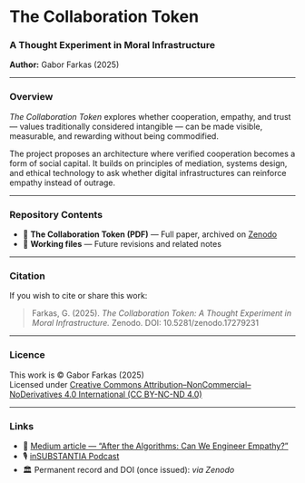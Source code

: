 # The Collaboration Token
### A Thought Experiment in Moral Infrastructure  
**Author:** Gabor Farkas (2025)  

---

### Overview  
*The Collaboration Token* explores whether cooperation, empathy, and trust — values traditionally considered intangible — can be made visible, measurable, and rewarding without being commodified.  

The project proposes an architecture where verified cooperation becomes a form of social capital. It builds on principles of mediation, systems design, and ethical technology to ask whether digital infrastructures can reinforce empathy instead of outrage.  

---

### Repository Contents  
- 📄 **The Collaboration Token (PDF)** — Full paper, archived on [Zenodo](https://zenodo.org/)  
- 📝 **Working files** — Future revisions and related notes  

---

### Citation  
If you wish to cite or share this work:  

> Farkas, G. (2025). *The Collaboration Token: A Thought Experiment in Moral Infrastructure.* Zenodo. DOI: 10.5281/zenodo.17279231

---

### Licence  
This work is © Gabor Farkas (2025)  
Licensed under [Creative Commons Attribution–NonCommercial–NoDerivatives 4.0 International (CC BY-NC-ND 4.0)](https://creativecommons.org/licenses/by-nc-nd/4.0/)  

---

### Links  
- 📰 [Medium article — “After the Algorithms: Can We Engineer Empathy?”](https://medium.com/@gabor_13846/the-real-enemy-is-not-ai-it-is-the-algorithms-3fba2cd57425)  
- 🎙️ [inSUBSTANTIA Podcast](https://insubstantia.substack.com)  
- 🏛️ Permanent record and DOI (once issued): *via Zenodo*  
